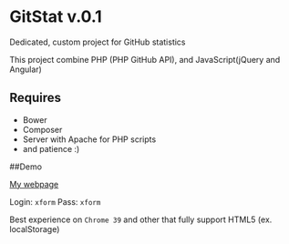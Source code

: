 # GitStat v.0.1

Dedicated, custom project for GitHub statistics


This project combine PHP (PHP GitHub API), and JavaScript(jQuery and Angular)

## Requires
* Bower
* Composer
* Server with Apache for PHP scripts
* and patience :)

##Demo

[My webpage](http://lukaszgielar.com/xf/)

Login: `xform`
Pass: `xform`


Best experience on `Chrome 39` and other that fully support HTML5 (ex. localStorage)